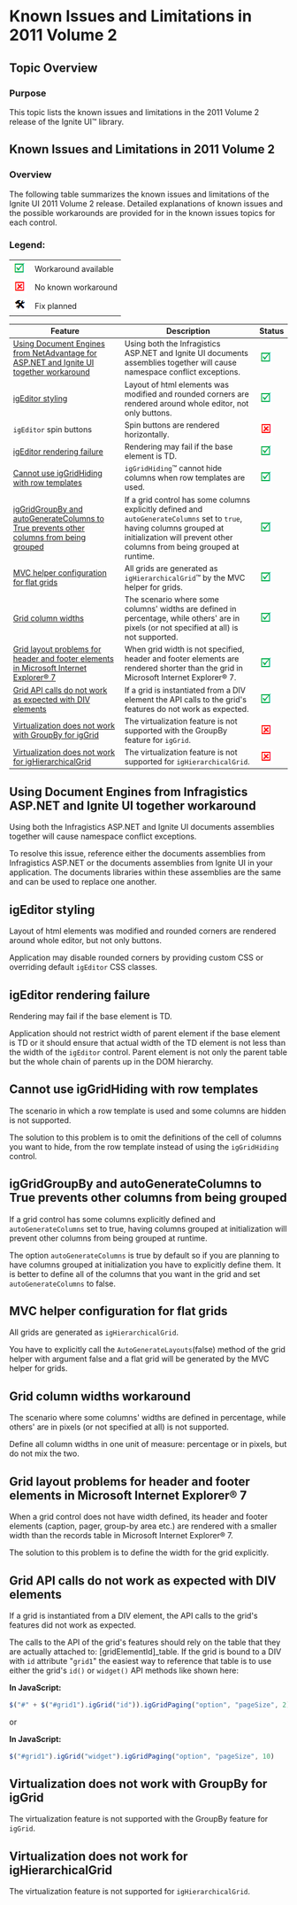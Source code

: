﻿<!--
|metadata|
{
    "fileName": "known-issues-and-limitations-2011-volume-2",
    "controlName": "",
    "tags": ["Known Issues"]
}
|metadata|
-->

# Known Issues and Limitations in 2011 Volume 2

## Topic Overview
### Purpose

This topic lists the known issues and limitations in the 2011 Volume 2 release of the Ignite UI™ library.


## Known Issues and Limitations in 2011 Volume 2
### Overview

The following table summarizes the known issues and limitations of the Ignite UI 2011 Volume 2 release. Detailed explanations of known issues and the possible workarounds are provided for in the known issues topics for each control.

### Legend:

<table class="table">
    <tbody>
        <tr>
            <td><img src="../../images/images/positive.png" alt="" class="img-responsive"></td>
            <td>Workaround available</td>
        </tr>
        <tr>
            <td><img src="../../images/images/negative.png" alt="" class="img-responsive"></td>
            <td>No known workaround</td>
        </tr>
        <tr>
            <td><img src="../../images/images/plannedFix.png" alt="" class="img-responsive"></td>
            <td>Fix planned</td>
        </tr>
    </tbody>
</table>

Feature | Description | Status
---|---|---
[Using Document Engines from NetAdvantage for ASP.NET and Ignite UI together workaround ](#using-document-engine) | Using both the Infragistics ASP.NET and Ignite UI documents assemblies together will cause namespace conflict exceptions. | ![](../../images/images/positive.png)
[igEditor styling ](#igEditor-styling) | Layout of html elements was modified and rounded corners are rendered around whole editor, not only buttons. | ![](../../images/images/positive.png)
`igEditor` spin buttons | Spin buttons are rendered horizontally. | ![](../../images/images/negative.png)
[igEditor rendering failure ](#rigEditor-rendering-failure) | Rendering may fail if the base element is TD. | ![](../../images/images/positive.png)
[Cannot use igGridHiding with row templates ](#cannot-use-grid-hiding-roe-templates) | `igGridHiding`™ cannot hide columns when row templates are used. | ![](../../images/images/positive.png)
[igGridGroupBy and autoGenerateColumns to True prevents other columns from being grouped ](#grouping-issue) | If a grid control has some columns explicitly defined and `autoGenerateColumns` set to `true`, having columns grouped at initialization will prevent other columns from being grouped at runtime. | ![](../../images/images/positive.png)
[MVC helper configuration for flat grids ](#mvc-helper-config) | All grids are generated as `igHierarchicalGrid`™ by the MVC helper for grids. | ![](../../images/images/positive.png)
[Grid column widths ](#grid-column-widths) | The scenario where some columns' widths are defined in percentage, while others' are in pixels (or not specified at all) is not supported. | ![](../../images/images/positive.png)
[Grid layout problems for header and footer elements in Microsoft Internet Explorer® 7 ](#grid-layout-problems) | When grid width is not specified, header and footer elements are rendered shorter than the grid in Microsoft Internet Explorer® 7. | ![](../../images/images/positive.png)
[Grid API calls do not work as expected with DIV elements ](#grid-api-calls-donot-work) | If a grid is instantiated from a DIV element the API calls to the grid's features do not work as expected. | ![](../../images/images/positive.png)
[Virtualization does not work with GroupBy for igGrid ](#virtualization-doesnot-work-groupby) | The virtualization feature is not supported with the GroupBy feature for `igGrid`. | ![](../../images/images/negative.png)
[Virtualization does not work for igHierarchicalGrid ](#virtualization-doesnot-work-hierarchicalgrid) | The virtualization feature is not supported for `igHierarchicalGrid`. | ![](../../images/images/negative.png)



## <a id="using-document-engine"></a>Using Document Engines from Infragistics ASP.NET and Ignite UI together workaround

Using both the Infragistics ASP.NET and Ignite UI documents assemblies
together will cause namespace conflict exceptions.

To resolve this issue, reference either the documents assemblies from Infragistics ASP.NET or the documents assemblies from Ignite UI in your application. The documents libraries within these assemblies are the same and can be used to replace one another.

## <a id="igEditor-styling"></a>igEditor styling

Layout of html elements was modified and rounded corners are rendered around whole editor, but not only buttons.

Application may disable rounded corners by providing custom CSS or overriding default `igEditor` CSS classes.

## <a id="rigEditor-rendering-failure"></a>igEditor rendering failure

Rendering may fail if the base element is TD.

Application should not restrict width of parent element if the base element is TD or it should ensure that actual width of the TD element is not less than the width of the `igEditor` control. Parent element is not only the parent table but the whole chain of parents up in the DOM hierarchy.

## <a id="cannot-use-grid-hiding-roe-templates"></a>Cannot use igGridHiding with row templates

The scenario in which a row template is used and some columns are hidden is not supported.

The solution to this problem is to omit the definitions of the cell of columns you want to hide, from the row template instead of using the `igGridHiding` control.

## <a id="grouping-issue"></a>igGridGroupBy and autoGenerateColumns to True prevents other columns from being grouped

If a grid control has some columns explicitly defined and `autoGenerateColumns` set to true, having columns grouped at initialization will prevent other columns from being grouped at runtime.

The option `autoGenerateColumns` is true by default so if you are planning to have columns grouped at initialization you have to explicitly define them. It is better to define all of the columns that you want in the grid and set `autoGenerateColumns` to false.

## <a id="mvc-helper-config"></a>MVC helper configuration for flat grids

All grids are generated as `igHierarchicalGrid`.

You have to explicitly call the `AutoGenerateLayouts`(false) method of the grid helper with argument false and a flat grid will be generated by the MVC helper for grids.

## <a id="grid-column-widths"></a>Grid column widths workaround

The scenario where some columns' widths are defined in percentage, while
others' are in pixels (or not specified at all) is not supported.

Define all column widths in one unit of measure: percentage or in pixels, but do not mix the two.

## <a id="grid-layout-problems"></a>Grid layout problems for header and footer elements in Microsoft Internet Explorer® 7

When a grid control does not have width defined, its header and footer elements (caption, pager, group-by area etc.) are rendered with a smaller width than the records table in Microsoft Internet Explorer® 7.

The solution to this problem is to define the width for the grid explicitly.

## <a id="grid-api-calls-donot-work"></a>Grid API calls do not work as expected with DIV elements

If a grid is instantiated from a DIV element, the API calls to the grid's features did not work as expected.

The calls to the API of the grid's features should rely on the table that they are actually attached to: [gridElementId]_table. If the grid is bound to a DIV with `id` attribute "`grid1`" the easiest way to reference that table is to use either the grid's `id()` or `widget()` API methods like shown here:

**In JavaScript:**

```js
$("#" + $("#grid1").igGrid("id")).igGridPaging("option", "pageSize", 2)
```

or

**In JavaScript:**

```js
$("#grid1").igGrid("widget").igGridPaging("option", "pageSize", 10)
```

## <a id="virtualization-doesnot-work-groupby"></a>Virtualization does not work with GroupBy for igGrid

The virtualization feature is not supported with the GroupBy feature for
`igGrid`.

## <a id="virtualization-doesnot-work-hierarchicalgrid"></a>Virtualization does not work for igHierarchicalGrid

The virtualization feature is not supported for `igHierarchicalGrid`.



 

 


